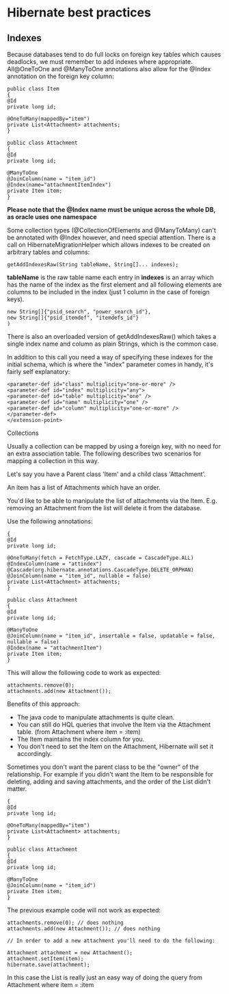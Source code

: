 # Hibernate best practices

## Indexes

Because databases tend to do full locks on foreign key tables which causes deadlocks, we must remember to add indexes where appropriate. All@OneToOne and @ManyToOne annotations also allow for the @Index annotation on the foreign key column:


```
public class Item
{
@Id
private long id;

@OneToMany(mappedBy="item")
private List<Attachment> attachments;
}

public class Attachment
{
@Id
private long id;

@ManyToOne
@JoinColumn(name = "item_id")
@Index(name="attachmentItemIndex")
private Item item;
}
```

**Please note that the @Index name must be unique across the whole DB, as oracle uses one namespace**

Some collection types (@CollectionOfElements and @ManyToMany) can't be annotated with @Index however, and need special attention. There is a call on HibernateMigrationHelper which allows indexes to be created on arbitrary tables and columns:

```getAddIndexesRaw(String tableName, String[]... indexes);```

**tableName** is the raw table name
each entry in **indexes** is an array which has the name of the index as the first element and all following elements are columns to be included in the index (just 1 column in the case of foreign keys).

```helper.getAddIndexesRaw("power_search_itemdefs",
new String[]{"psid_search", "power_search_id"},
new String[]{"psid_itemdef", "itemdefs_id"}
)
```
There is also an overloaded version of getAddIndexesRaw() which takes a single index name and column as plain Strings, which is the common case.

In addition to this call you need a way of specifying these indexes for the initial schema, which is where the "index" parameter comes in handy, it's fairly self explanatory:

```<extension-point id="initialSchema">
<parameter-def id="class" multiplicity="one-or-more" />
<parameter-def id="index" multiplicity="any">
<parameter-def id="table" multiplicity="one" />
<parameter-def id="name" multiplicity="one" />
<parameter-def id="column" multiplicity="one-or-more" />
</parameter-def>
</extension-point>
```

Collections

Usually a collection can be mapped by using a foreign key, with no need for an extra association table. The following describes two scenarios for mapping a collection in this way.

Let's say you have a Parent class 'Item' and a child class 'Attachment'.

An item has a list of Attachments which have an order.

You'd like to be able to manipulate the list of attachments via the Item. E.g. removing an Attachment from the list will delete it from the database.

Use the following annotations:

```public class Item
{
@Id
private long id;

@OneToMany(fetch = FetchType.LAZY, cascade = CascadeType.ALL)
@IndexColumn(name = "attindex")
@Cascade(org.hibernate.annotations.CascadeType.DELETE_ORPHAN)
@JoinColumn(name = "item_id", nullable = false)
private List<Attachment> attachments;
}

public class Attachment
{
@Id
private long id;

@ManyToOne
@JoinColumn(name = "item_id", insertable = false, updatable = false, nullable = false)
@Index(name = "attachmentItem")
private Item item;
}
```

This will allow the following code to work as expected:

```List<Attachment> attachments = item.getAttachments();
attachments.remove(0);
attachments.add(new Attachment());
```

Benefits of this approach:
* The java code to manipulate attachments is quite clean.
* You can still do HQL queries that involve the Item via the Attachment table. (from Attachment where item = :item)
* The Item maintains the index column for you.
* You don't need to set the Item on the Attachment, Hibernate will set it accordingly.

Sometimes you don't want the parent class to be the "owner" of the relationship. For example if you didn't want the Item to be responsible for deleting, adding and saving attachments, and the order of the List didn't matter.

```public class Item
{
@Id
private long id;

@OneToMany(mappedBy="item")
private List<Attachment> attachments;
}

public class Attachment
{
@Id
private long id;

@ManyToOne
@JoinColumn(name = "item_id")
private Item item;
}
```

The previous example code will not work as expected:

```List<Attachment> attachments = item.getAttachments();
attachments.remove(0); // does nothing
attachments.add(new Attachment()); // does nothing

// In order to add a new attachment you'll need to do the following:

Attachment attachment = new Attachment();
attachment.setItem(item);
hibernate.save(attachment);
```

In this case the List is really just an easy way of doing the query from Attachment where item = :item
